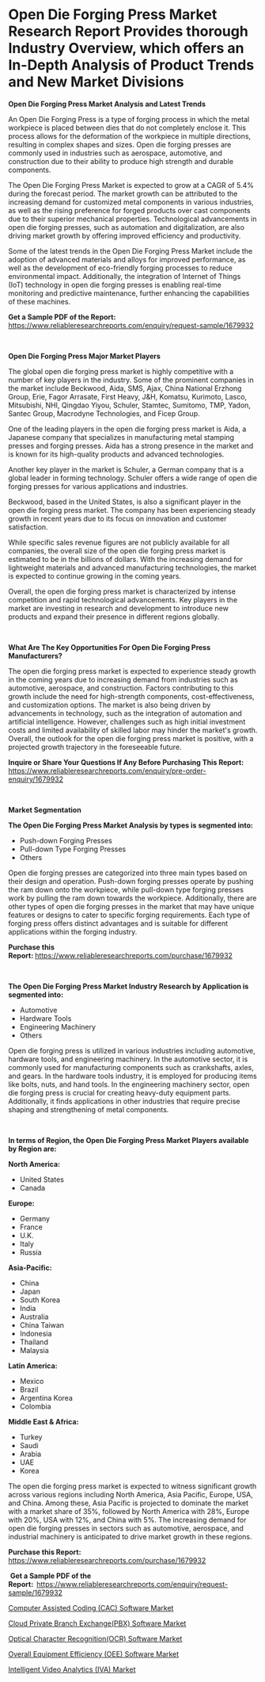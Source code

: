 <p><h1>Open Die Forging Press Market Research Report Provides thorough Industry Overview, which offers an In-Depth Analysis of Product Trends and New Market Divisions</h1></p><p><strong>Open Die Forging Press Market Analysis and Latest Trends</strong></p>
<p><p>An Open Die Forging Press is a type of forging process in which the metal workpiece is placed between dies that do not completely enclose it. This process allows for the deformation of the workpiece in multiple directions, resulting in complex shapes and sizes. Open die forging presses are commonly used in industries such as aerospace, automotive, and construction due to their ability to produce high strength and durable components.</p><p>The Open Die Forging Press Market is expected to grow at a CAGR of 5.4% during the forecast period. The market growth can be attributed to the increasing demand for customized metal components in various industries, as well as the rising preference for forged products over cast components due to their superior mechanical properties. Technological advancements in open die forging presses, such as automation and digitalization, are also driving market growth by offering improved efficiency and productivity.</p><p>Some of the latest trends in the Open Die Forging Press Market include the adoption of advanced materials and alloys for improved performance, as well as the development of eco-friendly forging processes to reduce environmental impact. Additionally, the integration of Internet of Things (IoT) technology in open die forging presses is enabling real-time monitoring and predictive maintenance, further enhancing the capabilities of these machines.</p></p>
<p><strong>Get a Sample PDF of the Report:&nbsp;</strong> <a href="https://www.reliableresearchreports.com/enquiry/request-sample/1679932">https://www.reliableresearchreports.com/enquiry/request-sample/1679932</a></p>
<p>&nbsp;</p>
<p><strong>Open Die Forging Press Major Market Players</strong></p>
<p><p>The global open die forging press market is highly competitive with a number of key players in the industry. Some of the prominent companies in the market include Beckwood, Aida, SMS, Ajax, China National Erzhong Group, Erie, Fagor Arrasate, First Heavy, J&H, Komatsu, Kurimoto, Lasco, Mitsubishi, NHI, Qingdao Yiyou, Schuler, Stamtec, Sumitomo, TMP, Yadon, Santec Group, Macrodyne Technologies, and Ficep Group.</p><p>One of the leading players in the open die forging press market is Aida, a Japanese company that specializes in manufacturing metal stamping presses and forging presses. Aida has a strong presence in the market and is known for its high-quality products and advanced technologies.</p><p>Another key player in the market is Schuler, a German company that is a global leader in forming technology. Schuler offers a wide range of open die forging presses for various applications and industries.</p><p>Beckwood, based in the United States, is also a significant player in the open die forging press market. The company has been experiencing steady growth in recent years due to its focus on innovation and customer satisfaction.</p><p>While specific sales revenue figures are not publicly available for all companies, the overall size of the open die forging press market is estimated to be in the billions of dollars. With the increasing demand for lightweight materials and advanced manufacturing technologies, the market is expected to continue growing in the coming years.</p><p>Overall, the open die forging press market is characterized by intense competition and rapid technological advancements. Key players in the market are investing in research and development to introduce new products and expand their presence in different regions globally.</p></p>
<p>&nbsp;</p>
<p><strong>What Are The Key Opportunities For Open Die Forging Press Manufacturers?</strong></p>
<p><p>The open die forging press market is expected to experience steady growth in the coming years due to increasing demand from industries such as automotive, aerospace, and construction. Factors contributing to this growth include the need for high-strength components, cost-effectiveness, and customization options. The market is also being driven by advancements in technology, such as the integration of automation and artificial intelligence. However, challenges such as high initial investment costs and limited availability of skilled labor may hinder the market's growth. Overall, the outlook for the open die forging press market is positive, with a projected growth trajectory in the foreseeable future.</p></p>
<p><strong>Inquire or Share Your Questions If Any Before Purchasing This Report:</strong> <a href="https://www.reliableresearchreports.com/enquiry/pre-order-enquiry/1679932">https://www.reliableresearchreports.com/enquiry/pre-order-enquiry/1679932</a></p>
<p>&nbsp;</p>
<p><strong>Market Segmentation</strong></p>
<p><strong>The Open Die Forging Press Market Analysis by types is segmented into:</strong></p>
<p><ul><li>Push-down Forging Presses</li><li>Pull-down Type Forging Presses</li><li>Others</li></ul></p>
<p><p>Open die forging presses are categorized into three main types based on their design and operation. Push-down forging presses operate by pushing the ram down onto the workpiece, while pull-down type forging presses work by pulling the ram down towards the workpiece. Additionally, there are other types of open die forging presses in the market that may have unique features or designs to cater to specific forging requirements. Each type of forging press offers distinct advantages and is suitable for different applications within the forging industry.</p></p>
<p><strong>Purchase this Report:&nbsp;</strong><a href="https://www.reliableresearchreports.com/purchase/1679932">https://www.reliableresearchreports.com/purchase/1679932</a></p>
<p>&nbsp;</p>
<p><strong>The Open Die Forging Press Market Industry Research by Application is segmented into:</strong></p>
<p><ul><li>Automotive</li><li>Hardware Tools</li><li>Engineering Machinery</li><li>Others</li></ul></p>
<p><p>Open die forging press is utilized in various industries including automotive, hardware tools, and engineering machinery. In the automotive sector, it is commonly used for manufacturing components such as crankshafts, axles, and gears. In the hardware tools industry, it is employed for producing items like bolts, nuts, and hand tools. In the engineering machinery sector, open die forging press is crucial for creating heavy-duty equipment parts. Additionally, it finds applications in other industries that require precise shaping and strengthening of metal components.</p></p>
<p>&nbsp;</p>
<p><strong>In terms of Region, the Open Die Forging Press Market Players available by Region are:</strong></p>
<p>
    <p> <strong> North America: </strong>
        <ul>
            <li>United States</li>
            <li>Canada</li>
        </ul>
        </p> 
    <p> <strong> Europe: </strong>
        <ul>
            <li>Germany</li>
            <li>France</li>
            <li>U.K.</li>
            <li>Italy</li>
            <li>Russia</li>
        </ul>
        </p> 
    <p> <strong> Asia-Pacific: </strong>
        <ul>
            <li>China</li>
            <li>Japan</li>
            <li>South Korea</li>
            <li>India</li>
            <li>Australia</li>
            <li>China Taiwan</li>
            <li>Indonesia</li>
            <li>Thailand</li>
            <li>Malaysia</li>
        </ul>
        </p> 
    <p> <strong> Latin America: </strong>
        <ul>
            <li>Mexico</li>
            <li>Brazil</li>
            <li>Argentina Korea</li>
            <li>Colombia</li>
        </ul>
        </p> 
    <p> <strong> Middle East & Africa: </strong>
        <ul>
            <li>Turkey</li>
            <li>Saudi</li>
            <li>Arabia</li>
            <li>UAE</li>
            <li>Korea</li>
        </ul>
    </p>
    </p>
<p><p>The open die forging press market is expected to witness significant growth across various regions including North America, Asia Pacific, Europe, USA, and China. Among these, Asia Pacific is projected to dominate the market with a market share of 35%, followed by North America with 28%, Europe with 20%, USA with 12%, and China with 5%. The increasing demand for open die forging presses in sectors such as automotive, aerospace, and industrial machinery is anticipated to drive market growth in these regions.</p></p>
<p><strong>Purchase this Report: </strong><a href="https://www.reliableresearchreports.com/purchase/1679932">https://www.reliableresearchreports.com/purchase/1679932</a></p>
<p>&nbsp;<strong>Get a Sample PDF of the Report:&nbsp;&nbsp;</strong><a href="https://www.reliableresearchreports.com/enquiry/request-sample/1679932">https://www.reliableresearchreports.com/enquiry/request-sample/1679932</a></p>
<p><strong></strong></p>
<p><p><a href="https://medium.com/@justintaylor7556/computer-assisted-coding-cac-software-nbsp-market-focuses-on-market-share-size-and-projected-3c1b5375f787">Computer Assisted Coding (CAC) Software Market</a></p><p><a href="https://medium.com/@justintaylor7556/cloud-private-branch-exchange-pbx-software-market-share-evolution-and-market-growth-trends-2024-acfc65a7de3a">Cloud Private Branch Exchange(PBX) Software Market</a></p><p><a href="https://medium.com/@justintaylor7556/optical-character-recognition-ocr-software-market-analysis-its-cagr-market-segmentation-and-d10fca64f5fb">Optical Character Recognition(OCR) Software Market</a></p><p><a href="https://medium.com/@justintaylor7556/overall-equipment-efficiency-oee-software-market-exploring-market-share-market-trends-and-2b2e30df6f46">Overall Equipment Efficiency (OEE) Software Market</a></p><p><a href="https://medium.com/@justintaylor7556/intelligent-video-analytics-iva-market-report-reveals-the-latest-trends-and-growth-opportunities-59e7df02f83c">Intelligent Video Analytics (IVA) Market</a></p></p>